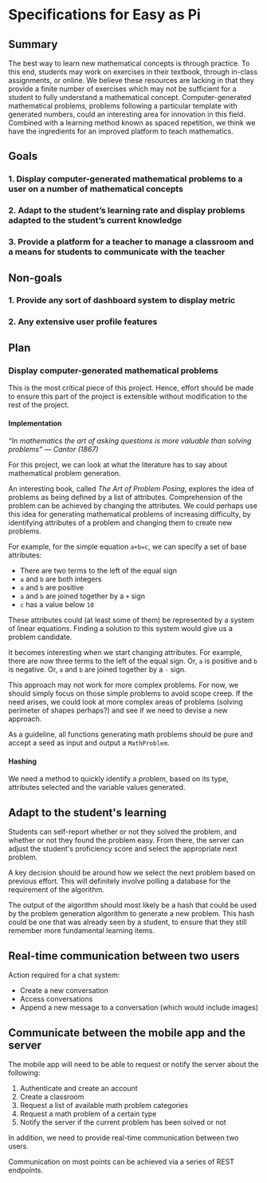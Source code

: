 # Specifications for Easy as Pi

## Summary

The best way to learn new mathematical concepts is through practice. To this 
end, students may work on exercises in their textbook, through in-class 
assignments, or online. We believe these resources are lacking in that they
provide a finite number of exercises which may not be sufficient for a student
to fully understand a mathematical concept. Computer-generated mathematical
problems, problems following a particular template with generated numbers, 
could an interesting area for innovation in this field. Combined with a 
learning method known as spaced repetition, we think we have the ingredients 
for an improved platform to teach mathematics.

## Goals

### 1. Display computer-generated mathematical problems to a user on a number of mathematical concepts

### 2. Adapt to the student’s learning rate and display problems adapted to the student’s current knowledge

### 3. Provide a platform for a teacher to manage a classroom and a means for students to communicate with the teacher

## Non-goals

### 1. Provide any sort of dashboard system to display metric

### 2. Any extensive user profile features

## Plan

### Display computer-generated mathematical problems

This is the most critical piece of this project. Hence, effort should be made to
ensure this part of the project is extensible without modification to the rest
of the project.

#### Implementation

_“In mathematics the art of asking questions is more valuable than solving
problems” — Cantor (1867)_

For this project, we can look at what the literature has to say about
mathematical problem generation.

An interesting book, called _The Art of Problem Posing_, explores the idea of
problems as being defined by a list of attributes. Comprehension of the problem
can be achieved by changing the attributes. We could perhaps use this idea for
generating mathematical problems of increasing difficulty, by identifying
attributes of a problem and changing them to create new problems.

For example, for the simple equation `a+b=c`, we can specify a set
of base attributes:

- There are two terms to the left of the equal sign
- `a` and `b` are both integers
- `a` and `b` are positive
- `a` and `b` are joined together by a `+` sign
- `c` has a value below `10`

These attributes could (at least some of them) be represented by a system of linear
equations. Finding a solution to this system would give us a problem candidate.

It becomes interesting when we start changing attributes. For example, there are
now three terms to the left of the equal sign. Or, `a` is positive and `b` is
negative. Or, `a` and `b` are joined together by a `-` sign.

This approach may not work for more complex problems. For now, we should simply
focus on those simple problems to avoid scope creep. If the need arises, we
could look at more complex areas of problems (solving perimeter of shapes
perhaps?) and see if we need to devise a new approach.

As a guideline, all functions generating math problems should be pure and accept
a seed as input and output a `MathProblem`.

#### Hashing

We need a method to quickly identify a problem, based on its type, attributes
selected and the variable values generated.

## Adapt to the student's learning

Students can self-report whether or not they solved the problem, and whether or
not they found the problem easy. From there, the server can adjust the student's
proficiency score and select the appropriate next problem.

A key decision should be around how we select the next problem based on previous
effort. This will definitely involve polling a database for the requirement of
the algorithm.

The output of the algorithm should most likely be a hash that could be used by
the problem generation algorithm to generate a new problem. This hash could be
one that was already seen by a student, to ensure that they still remember more
fundamental learning items.

## Real-time communication between two users

Action required for a chat system:

- Create a new conversation
- Access conversations
- Append a new message to a conversation (which would include images)

## Communicate between the mobile app and the server

The mobile app will need to be able to request or notify the server about the
following:

1. Authenticate and create an account
2. Create a classroom
3. Request a list of available math problem categories
4. Request a math problem of a certain type
5. Notify the server if the current problem has been solved or not

In addition, we need to provide real-time communication between two users.

Communication on most points can be achieved via a series of REST endpoints.


